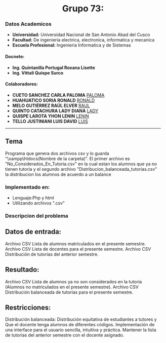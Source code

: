 # **<center>Grupo 73:</center>**
### Datos Academicos

- **Universidad:** Universidad Nacional de San Antonio Abad del Cusco
- **Facultad:** De ingenieria electrica, electronica, informatica y mecanica
- **Escuela Profesional:** Ingenieria Informatica y de Sistemas
#### Docnete:
- **Ing. Quintanilla Portugal Roxana Lisette**
- **Ing. Vittali Quispe Surco**
#### Colaboradores:
- **CUETO SANCHEZ CARLA PALOMA** [PALOMA](https://github.com/carlasanchez15)
- **HUAHUATICO SORIA RONALD** [RONALD](https://github.com/Romehe369)
- **MELO GUTIÉRREZ RAÚL ELVER** [RAUL](https://github.com/RaulEMG)
- **QUINTO CATACHURA LADY DIANA** [LADY](https://github.com/Diana-Quinto)
- **QUISPE LAROTA YHON LENIN** [LENIN](https://github.com/YhonLeninQ)
- **TELLO JUSTINIANI LUIS DAVID** [LUIS](https://github.com/SidMox120897)
---
## Tema

Programa que genera dos archivos csv y lo guarda "\xampp\htdocs\(Nombre de la carpeta)\".
El primer archivo es "No_Considerados_En_Tutoria.csv" en la cual estan los alumnos que ya
no tienen tutoria y el segundo archivo "Distribucion_balanceada_tutorias.csv" la distribucion 
los alumnos de acuerdo a un balance

### Implementado en:
- Lenguaje:Php y html
- Utilizando archivos ".csv"
### Descripcion del problema
## Datos de entrada:
Archivo CSV Lista de alumnos matriculados en el presente semestre.
Archivo CSV Lista de docentes para el presente semestre.
Archivo CSV Distribución de tutorías del anterior semestre.
## Resultado:
Archivo CSV Lista de alumnos ya no son considerados en la tutoría (Alumnos no matriculados en el presente semestre).
Archivo CSV Distribución balanceada de tutorías para el presente semestre.
## Restricciones:
Distribución balanceada: Distribución equitativa de estudiantes a tutores y Que el docente tenga alumnos de diferentes códigos.
Implementación de una interface para el usuario sencilla, intuitiva y práctica.
Mantener la lista de tutorías del anterior semestre con el docente asignado.


